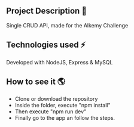 ## Project Description 🚀
Single CRUD API, made for the Alkemy Challenge

## Technologies used ⚡
Developed with NodeJS, Express & MySQL

## How to see it 🌎
- Clone or download the repository
- Inside the folder, execute "npm install"
- Then execute "npm run dev"
- Finally go to the app an follow the steps. 
